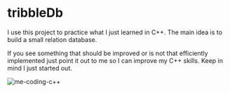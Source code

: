 # tribbleDb

I use this project to practice what I just learned in C++. The main idea is to build a small relation database.

If you see something that should be improved or is not that efficiently implemented just point it out to me so I can
improve my C++ skills. Keep in mind I just started out. 

![me-coding-c++](https://media.giphy.com/media/Dh5q0sShxgp13DwrvG/giphy.gif)